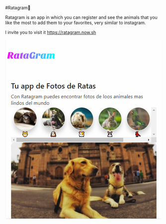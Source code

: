 #Ratagram🐹


Ratagram is an app in which you can register and see the animals that you like the most to add them to your favorites, very similar to instagram.

I invite you to visit it https://ratagram.now.sh

<img src="./ss/Ratagram.png"/>

